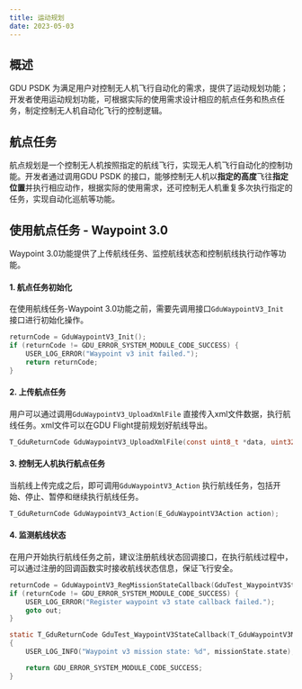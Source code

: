 ```yaml
---
title: 运动规划
date: 2023-05-03
---
```




## 概述

GDU PSDK 为满足用户对控制无人机飞行自动化的需求，提供了运动规划功能；开发者使用运动规划功能，可根据实际的使用需求设计相应的航点任务和热点任务，制定控制无人机自动化飞行的控制逻辑。

## 航点任务

航点规划是一个控制无人机按照指定的航线飞行，实现无人机飞行自动化的控制功能。开发者通过调用GDU PSDK 的接口，能够控制无人机以**指定的高度**飞往**指定位置**并执行相应动作，根据实际的使用需求，还可控制无人机重复多次执行指定的任务，实现自动化巡航等功能。


## 使用航点任务 - Waypoint 3.0

Waypoint 3.0功能提供了上传航线任务、监控航线状态和控制航线执行动作等功能。

#### 1. 航点任务初始化

在使用航线任务-Waypoint 3.0功能之前，需要先调用接口`GduWaypointV3_Init` 接口进行初始化操作。

```c
returnCode = GduWaypointV3_Init();
if (returnCode != GDU_ERROR_SYSTEM_MODULE_CODE_SUCCESS) {
    USER_LOG_ERROR("Waypoint v3 init failed.");
    return returnCode;
}
```

#### 2. 上传航点任务

用户可以通过调用`GduWaypointV3_UploadXmlFile` 直接传入xml文件数据，执行航线任务。xml文件可以在GDU Flight提前规划好航线导出。

```c
T_GduReturnCode GduWaypointV3_UploadXmlFile(const uint8_t *data, uint32_t dataLen);
```

#### 3. 控制无人机执行航点任务

当航线上传完成之后，即可调用`GduWaypointV3_Action` 执行航线任务，包括开始、停止、暂停和继续执行航线任务。

```c
T_GduReturnCode GduWaypointV3_Action(E_GduWaypointV3Action action);
```

#### 4. 监测航线状态

在用户开始执行航线任务之前，建议注册航线状态回调接口，在执行航线过程中，可以通过注册的回调函数实时接收航线状态信息，保证飞行安全。

```c
returnCode = GduWaypointV3_RegMissionStateCallback(GduTest_WaypointV3StateCallback);
if (returnCode != GDU_ERROR_SYSTEM_MODULE_CODE_SUCCESS) {
    USER_LOG_ERROR("Register waypoint v3 state callback failed.");
    goto out;
}

static T_GduReturnCode GduTest_WaypointV3StateCallback(T_GduWaypointV3MissionState missionState)
{
    USER_LOG_INFO("Waypoint v3 mission state: %d", missionState.state);

    return GDU_ERROR_SYSTEM_MODULE_CODE_SUCCESS;
}
```
